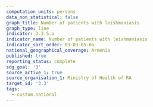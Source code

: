```yaml
---
computation_units: persons
data_non_statistical: false
graph_title: Number of patients with leishmaniasis
graph_type: line
indicator: 3.3.5.a
indicator_name: Number of patients with leishmaniasis
indicator_sort_order: 03-03-05-0a
national_geographical_coverage: Armenia
published: true
reporting_status: complete
sdg_goal: '3'
source_active_1: true
source_organisation_1: Ministry of Health of RA
target_id: '3.3'
tags:
  - custom.national
---
```

